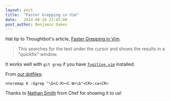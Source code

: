 ```yaml
---
layout: post
title:  "Faster Grepping in Vim"
date:   2014-06-16 22:45:00
post_author: Benjamin Oakes
---
```


Hat tip to Thoughtbot's article, [Faster Grepping in Vim](http://robots.thoughtbot.com/faster-grepping-in-vim).

> This searches for the text under the cursor and shows the results in a "quickfix" window.

It works well with `git grep` if you have [`fugitive.vim`](https://github.com/tpope/vim-fugitive) installed.

From [our dotfiles](https://github.com/ContinuityControl/dotfiles/commit/299554f378938ff124294c27a1f3cda17a124797):

    nnoremap K :Ggrep "\b<C-R><C-W>\b"<CR>:cw<CR>

Thanks to [Nathan Smith](https://github.com/smith) from Chef for showing it to us!
